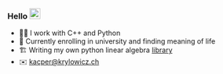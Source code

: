 ### Hello <img src="https://media.giphy.com/media/hvRJCLFzcasrR4ia7z/giphy.gif" width="22px">
- 👨‍💻 I work with C++ and Python
- 🔭 Currently enrolling in university and finding meaning of life
- 🏗 Writing my own python linear algebra [library](https://github.com/krylowicz/tinydot)
- ✉️ kacper@krylowicz.ch
